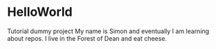 # HelloWorld
Tutorial dummy project
My name is Simon and eventually I am learning about repos. I live in the Forest of Dean and eat cheese.
